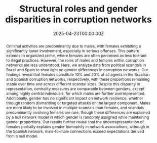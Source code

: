 ---
title: "Structural roles and gender disparities in corruption networks"
authors:
- admin
- Arthur A. B. Pessa
- Mônica V. prates
- Sebastian Gonçalves
- Cristina Masoller
- Matjaz Perc
- Haroldo V. Ribeiro
date: "2025-04-23T00:00:00Z"
doi: "10.1038/s41598-025-98218-2"

# Schedule page publish date (NOT publication's date).
# publishDate: "2021-08-24T00:00:00Z"

# Publication type.
# Legend: 0 = Uncategorized; 1 = Conference paper; 2 = Journal article;
# 3 = Preprint / Working Paper; 4 = Report; 5 = Book; 6 = Book section;
# 7 = Thesis; 8 = Patent
publication_types: ["2"]

# Publication name and optional abbreviated publication name.
publication: "Nature | Scientific Reports"
publication_short: ""

abstract: Criminal activities are predominantly due to males, with females exhibiting a significantly lower involvement, especially in serious offenses. This pattern extends to organized crime, where females are often perceived as less tolerant to illegal practices. However, the roles of males and females within corruption networks are less understood. Here, we analyze data from political scandals in Brazil and Spain to shed light on gender differences in corruption networks. Our findings reveal that females constitute 10% and 20% of all agents in the Brazilian and Spanish corruption networks, respectively, with these proportions remaining stable over time and across different scandal sizes. Despite this disparity in representation, centrality measures are comparable between genders, except among highly central individuals, for which males are further overrepresented. Additionally, gender has no significant impact on network resilience, whether through random dismantling or targeted attacks on the largest component. Males are more likely to be involved in multiple scandals than females, and scandals predominantly involving females are rare, though these differences are explained by a null network model in which gender is randomly assigned while maintaining gender proportions. Our results further reveal that the underrepresentation of females partially explains gender homophily in network associations, although in the Spanish network, male-to-male connections exceed expectations derived from a null model.

# Summary. An optional shortened abstract.
summary: Women are underrepresented in corruption networks in Brazil and Spain, but play similar roles to men except at the top. Gender doesn't affect network resilience, and most differences are explained by their lower presence.

tags:
- Corruption Networks
- Gender
- Network Science
- Organized Crime
featured: false

# links:
# - name: ""
#   url: ""
url_pdf: /uploads/s41598-025-98218-2.pdf
# url_code: ''
# url_dataset: ''
# url_poster: ''
# url_project: ''
# url_slides: ''
# url_source: ''
# url_video: ''

# Featured image
# To use, add an image named `featured.jpg/png` to your page's folder. 

image:
  placement: 4
  caption: "Gender plots"
  focal_point: "Smart"
  preview_only: false
  alt_text: 

# Associated Projects (optional).
#   Associate this publication with one or more of your projects.
#   Simply enter your project's folder or file name without extension.
#   E.g. `internal-project` references `content/project/internal-project/index.md`.
#   Otherwise, set `projects: []`.
#projects: []

# Slides (optional).
#   Associate this publication with Markdown slides.
#   Simply enter your slide deck's filename without extension.
#   E.g. `slides: "example"` references `content/slides/example/index.md`.
#   Otherwise, set `slides: ""`.
# slides: ""
---